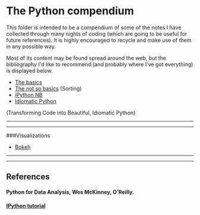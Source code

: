 # The Python compendium

This folder is intended to be a compendium of 
some of the notes I have collected through many nights of 
coding (which are going to be useful for future references). 
It is highly encouraged to recycle and make use of them in any possible way.

Most of its content may be found spread around the web, but 
the bibliography I'd like to recommend (and probably where I've got everything) 
is displayed below.

* [The basics](https://nbviewer.jupyter.org/github/ja-vazquez/Python_compendium/blob/master/The_basics.ipynb)
* [The not so basics](https://nbviewer.jupyter.org/github/ja-vazquez/Python_compendium/blob/master/The_not_so_basics.ipynb) (Sorting)
* [iPython NB](https://nbviewer.jupyter.org/github/ja-vazquez/Python_compendium/blob/master/iPython.ipynb)
* [Idiomatic Python](https://nbviewer.jupyter.org/github/ja-vazquez/Python_compendium/blob/master/Idiomatic_Python.ipynb)

(Transforming Code into Beautiful, Idiomatic Python)


------
------

###Visualizations

* [Bokeh](https://nbviewer.jupyter.org/github/ja-vazquez/Python_compendium/blob/master/Bokeh_examples.ipynb)

----
----
## References


#### Python for Data Analysis, Wes McKinney, O'Reilly.
#### [IPython tutorial](https://ipython.org/ipython-doc/2/interactive/tutorial.html)


